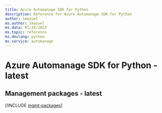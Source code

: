 ```yaml
---
title: Azure Automanage SDK for Python
description: Reference for Azure Automanage SDK for Python
author: lmazuel
ms.author: lmazuel
ms.data: 01/16/2023
ms.topic: reference
ms.devlang: python
ms.service: automanage
---
```

# Azure Automanage SDK for Python - latest

## Management packages - latest
[!INCLUDE [mgmt-packages](automanage-mgmt-index.md)]